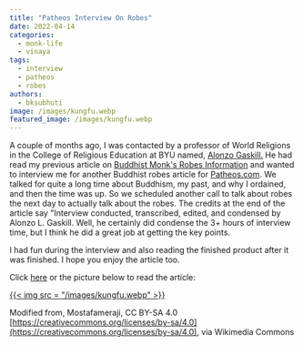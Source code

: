 ```yaml
---
title: "Patheos Interview On Robes"
date: 2022-04-14
categories: 
  - monk-life
  - vinaya
tags: 
  - interview
  - patheos
  - robes
authors: 
  - bksubhuti
image: /images/kungfu.webp
featured_image: /images/kungfu.webp
---
```


A couple of months ago, I was contacted by a professor of World Religions in the College of Religious Education at BYU named, [Alonzo Gaskill.](https://religion.byu.edu/directory/alonzo-gaskill) He had read my previous article on [Buddhist Monk's Robes Information](https://americanmonk.org/buddhist-monks-robes-information/) and wanted to interview me for another Buddhist robes article for [Patheos.com](https://www.patheos.com/religion-behind-the-scenes/how-are-buddhist-monastic-robes-made-and-used). We talked for quite a long time about Buddhism, my past, and why I ordained, and then the time was up. So we scheduled another call to talk about robes the next day to actually talk about the robes. The credits at the end of the article say "Interview conducted, transcribed, edited, and condensed by Alonzo L. Gaskill. Well, he certainly did condense the 3+ hours of interview time, but I think he did a great job at getting the key points.

I had fun during the interview and also reading the finished product after it was finished. I hope you enjoy the article too.

Click [here](https://www.patheos.com/religion-behind-the-scenes/how-are-buddhist-monastic-robes-made-and-used) or the picture below to read the article:

[{{< img src = "/images/kungfu.webp" >}}](https://www.patheos.com/religion-behind-the-scenes/how-are-buddhist-monastic-robes-made-and-used)

Modified from, Mostafameraji, CC BY-SA 4.0 [https://creativecommons.org/licenses/by-sa/4.0](https://creativecommons.org/licenses/by-sa/4.0), via Wikimedia Commons
